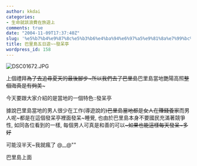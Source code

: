 ```yaml
---
author: kkdai
categories:
- 生命就該浪費在旅遊上
comments: true
date: "2004-11-09T17:37:40Z"
slug: '%e5%b7%b4%e9%87%8c%e5%b3%b6%e4%ba%94%e6%97%a5%e9%81%8a%e7%99%bc%e5%91%86%e4%ba%ad'
title: 巴里島五日遊~~發呆亭
wordpress_id: 158
---
```


![DSC01672.JPG](http://www.evanlin.com/blog/archives/200411/DSC01672.JPG)

上個禮拜~~為了去追尋夏天的最後腳步~所以我們去了巴里島~~巴里島當地艷陽高照~~整個海真是有夠美~~~

今天要跟大家介紹的是當地的一個特色::發呆亭

據說巴里島當地的男人很少在工作(導遊說的~~)巴里島當地都是女人在賺錢養家~~而男人呢~都是在這個發呆亭裡面發呆~睡覺, 也由於巴里島本身不要國民充滿著競爭性, 如同各位看到的一樣, 每個男人可真是和善的可以~~~如果也能這樣每天發呆~多好~~

可能沒半天~我就瘋了 @__@""

巴里島上面
